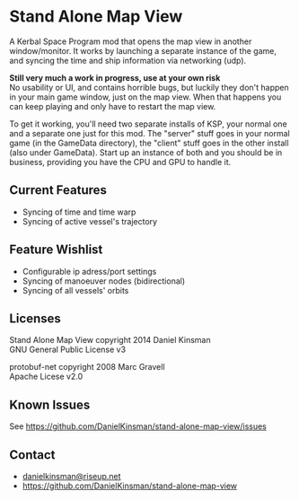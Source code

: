 Stand Alone Map View
====================

A Kerbal Space Program mod that opens the map view in another window/monitor.
It works by launching a separate instance of the game, and syncing the time
and ship information via networking (udp).

**Still very much a work in progress, use at your own risk**  
No usability or UI, and contains horrible bugs, but luckily they don't happen
in your main game window, just on the map view. When that happens you can
keep playing and only have to restart the map view.

To get it working, you'll need two separate installs of KSP, your normal one
and a separate one just for this mod. The "server" stuff goes in your normal
game (in the GameData directory), the "client" stuff goes in the other
install (also under GameData). Start up an instance of both and you should
be in business, providing you have the CPU and GPU to handle it.

Current Features
----------------

* Syncing of time and time warp
* Syncing of active vessel's trajectory

Feature Wishlist
----------------

* Configurable ip adress/port settings
* Syncing of manoeuver nodes (bidirectional)
* Syncing of all vessels' orbits

Licenses
--------

Stand Alone Map View copyright 2014 Daniel Kinsman  
GNU General Public License v3

protobuf-net copyright 2008 Marc Gravell  
Apache Licese v2.0

Known Issues
------------

See https://github.com/DanielKinsman/stand-alone-map-view/issues

Contact
-------

* danielkinsman@riseup.net
* https://github.com/DanielKinsman/stand-alone-map-view

